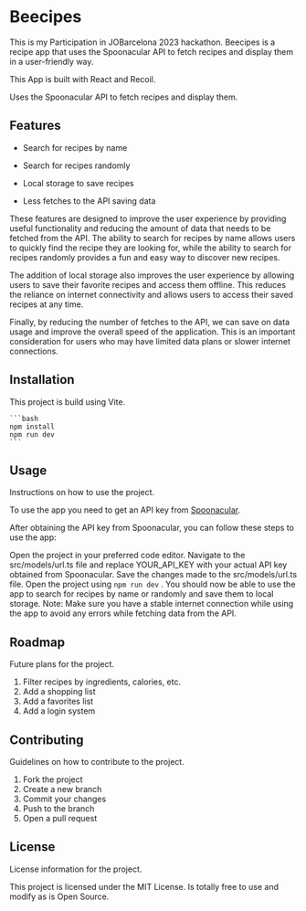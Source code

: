 # **Beecipes**

This is my Participation in JOBarcelona 2023 hackathon. Beecipes is a recipe app that uses the Spoonacular API to fetch recipes and display them in a user-friendly way.

This App is built with React and Recoil.

Uses the Spoonacular API to fetch recipes and display them.

## **Features**

- Search for recipes by name
- Search for recipes randomly

- Local storage to save recipes
- Less fetches to the API saving data

These features are designed to improve the user experience by providing useful functionality and reducing the amount of data that needs to be fetched from the API. The ability to search for recipes by name allows users to quickly find the recipe they are looking for, while the ability to search for recipes randomly provides a fun and easy way to discover new recipes.

The addition of local storage also improves the user experience by allowing users to save their favorite recipes and access them offline. This reduces the reliance on internet connectivity and allows users to access their saved recipes at any time.

Finally, by reducing the number of fetches to the API, we can save on data usage and improve the overall speed of the application. This is an important consideration for users who may have limited data plans or slower internet connections.

## **Installation**

This project is build using Vite.

    ```bash
    npm install
    npm run dev
    ```

## **Usage**

Instructions on how to use the project.

To use the app you need to get an API key from [Spoonacular](https://spoonacular.com/food-api).

After obtaining the API key from Spoonacular, you can follow these steps to use the app:

Open the project in your preferred code editor.
Navigate to the src/models/url.ts file and replace YOUR_API_KEY with your actual API key obtained from Spoonacular.
Save the changes made to the src/models/url.ts file.
Open the project using `npm run dev` .
You should now be able to use the app to search for recipes by name or randomly and save them to local storage.
Note: Make sure you have a stable internet connection while using the app to avoid any errors while fetching data from the API.

## **Roadmap**

Future plans for the project.

1. Filter recipes by ingredients, calories, etc.
2. Add a shopping list
3. Add a favorites list
4. Add a login system

## **Contributing**

Guidelines on how to contribute to the project.

1. Fork the project
2. Create a new branch
3. Commit your changes
4. Push to the branch
5. Open a pull request

## **License**

License information for the project.

This project is licensed under the MIT License.
Is totally free to use and modify as is Open Source.
